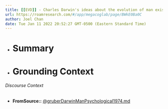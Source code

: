 ```yaml
---
title: [[EVD]] - Charles Darwin's ideas about the evolution of man existed in quite well-developed form in his notebooks 34 years prior to their publication in the Descent of Man - [[@gruberDarwinManPsychological1974]]
url: https://roamresearch.com/#/app/megacoglab/page/BWkE0Ba0C
author: Joel Chan
date: Tue Jan 11 2022 20:52:27 GMT-0500 (Eastern Standard Time)
---
```


- # Summary
- # Grounding Context

###### Discourse Context

- **FromSource::** [@gruberDarwinManPsychological1974.md](@gruberDarwinManPsychological1974.md)

